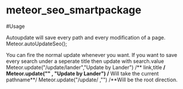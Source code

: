 meteor_seo_smartpackage
=======================

#Usage

Autoupdate will save every path and every modification of a page. 
    Meteor.autoUpdateSeo();

You can fire the normal update whenever you want. If you want to save every search under a seperate title then update with search.value
    Meteor.update("/update/lander","Update by Lander") /** link,title **/
    Meteor.update("" , "Update by Lander") /** Will take the current pathname**/
    Meteor.update("/update/ ,"") /**Will be the root direction.



